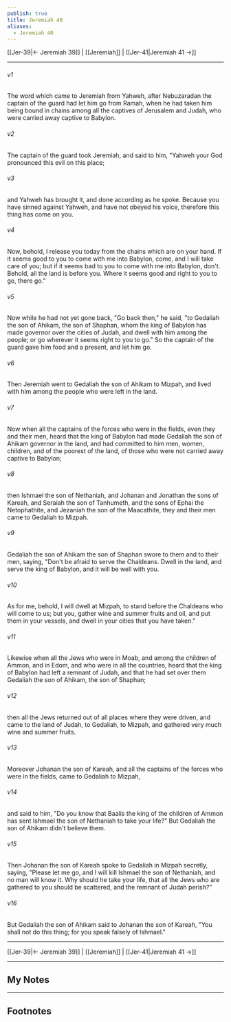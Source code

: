 ```yaml
---
publish: true
title: Jeremiah 40
aliases:
  - Jeremiah 40
---
```


[[Jer-39|← Jeremiah 39]] | [[Jeremiah]] | [[Jer-41|Jeremiah 41 →]]
***



###### v1 
The word which came to Jeremiah from Yahweh, after Nebuzaradan the captain of the guard had let him go from Ramah, when he had taken him being bound in chains among all the captives of Jerusalem and Judah, who were carried away captive to Babylon. 

###### v2 
The captain of the guard took Jeremiah, and said to him, "Yahweh your God pronounced this evil on this place; 

###### v3 
and Yahweh has brought it, and done according as he spoke. Because you have sinned against Yahweh, and have not obeyed his voice, therefore this thing has come on you. 

###### v4 
Now, behold, I release you today from the chains which are on your hand. If it seems good to you to come with me into Babylon, come, and I will take care of you; but if it seems bad to you to come with me into Babylon, don't. Behold, all the land is before you. Where it seems good and right to you to go, there go." 

###### v5 
Now while he had not yet gone back, "Go back then," he said, "to Gedaliah the son of Ahikam, the son of Shaphan, whom the king of Babylon has made governor over the cities of Judah, and dwell with him among the people; or go wherever it seems right to you to go." So the captain of the guard gave him food and a present, and let him go. 

###### v6 
Then Jeremiah went to Gedaliah the son of Ahikam to Mizpah, and lived with him among the people who were left in the land. 

###### v7 
Now when all the captains of the forces who were in the fields, even they and their men, heard that the king of Babylon had made Gedaliah the son of Ahikam governor in the land, and had committed to him men, women, children, and of the poorest of the land, of those who were not carried away captive to Babylon; 

###### v8 
then Ishmael the son of Nethaniah, and Johanan and Jonathan the sons of Kareah, and Seraiah the son of Tanhumeth, and the sons of Ephai the Netophathite, and Jezaniah the son of the Maacathite, they and their men came to Gedaliah to Mizpah. 

###### v9 
Gedaliah the son of Ahikam the son of Shaphan swore to them and to their men, saying, "Don't be afraid to serve the Chaldeans. Dwell in the land, and serve the king of Babylon, and it will be well with you. 

###### v10 
As for me, behold, I will dwell at Mizpah, to stand before the Chaldeans who will come to us; but you, gather wine and summer fruits and oil, and put them in your vessels, and dwell in your cities that you have taken." 

###### v11 
Likewise when all the Jews who were in Moab, and among the children of Ammon, and in Edom, and who were in all the countries, heard that the king of Babylon had left a remnant of Judah, and that he had set over them Gedaliah the son of Ahikam, the son of Shaphan; 

###### v12 
then all the Jews returned out of all places where they were driven, and came to the land of Judah, to Gedaliah, to Mizpah, and gathered very much wine and summer fruits. 

###### v13 
Moreover Johanan the son of Kareah, and all the captains of the forces who were in the fields, came to Gedaliah to Mizpah, 

###### v14 
and said to him, "Do you know that Baalis the king of the children of Ammon has sent Ishmael the son of Nethaniah to take your life?" But Gedaliah the son of Ahikam didn't believe them. 

###### v15 
Then Johanan the son of Kareah spoke to Gedaliah in Mizpah secretly, saying, "Please let me go, and I will kill Ishmael the son of Nethaniah, and no man will know it. Why should he take your life, that all the Jews who are gathered to you should be scattered, and the remnant of Judah perish?" 

###### v16 
But Gedaliah the son of Ahikam said to Johanan the son of Kareah, "You shall not do this thing; for you speak falsely of Ishmael."

***
[[Jer-39|← Jeremiah 39]] | [[Jeremiah]] | [[Jer-41|Jeremiah 41 →]]

---
## My Notes

---
## Footnotes